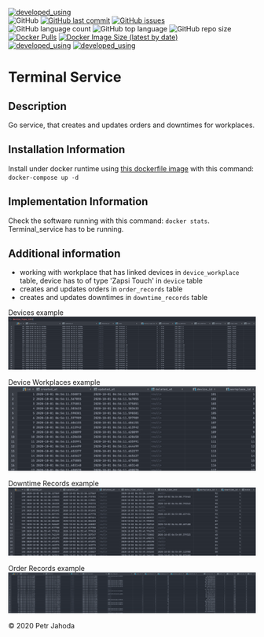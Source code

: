 [![developed_using](https://img.shields.io/badge/developed%20using-Jetbrains%20Goland-lightgrey)](https://www.jetbrains.com/go/)
<br/>
![GitHub](https://img.shields.io/github/license/petrjahoda/terminal_service)
[![GitHub last commit](https://img.shields.io/github/last-commit/petrjahoda/terminal_service)](https://github.com/petrjahoda/terminal_service/commits/master)
[![GitHub issues](https://img.shields.io/github/issues/petrjahoda/terminal_service)](https://github.com/petrjahoda/terminal_service/issues)
<br/>
![GitHub language count](https://img.shields.io/github/languages/count/petrjahoda/terminal_service)
![GitHub top language](https://img.shields.io/github/languages/top/petrjahoda/terminal_service)
![GitHub repo size](https://img.shields.io/github/repo-size/petrjahoda/terminal_service)
<br/>
[![Docker Pulls](https://img.shields.io/docker/pulls/petrjahoda/terminal_service)](https://hub.docker.com/r/petrjahoda/terminal_service)
[![Docker Image Size (latest by date)](https://img.shields.io/docker/image-size/petrjahoda/terminal_service?sort=date)](https://hub.docker.com/r/petrjahoda/terminal_service/tags)
<br/>
[![developed_using](https://img.shields.io/badge/database-PostgreSQL-red)](https://www.postgresql.org) [![developed_using](https://img.shields.io/badge/runtime-Docker-red)](https://www.docker.com)

# Terminal Service
## Description
Go service, that creates and updates orders and downtimes for workplaces.

## Installation Information
Install under docker runtime using [this dockerfile image](https://github.com/petrjahoda/system/tree/master/latest) with this command: ```docker-compose up -d```

## Implementation Information
Check the software running with this command: ```docker stats```. <br/>
Terminal_service has to be running.

## Additional information
* working with workplace that has linked devices in  ```device_workplace``` table, device has to of type 'Zapsi Touch' in ```device``` table
* creates and updates orders in ```order_records``` table
* creates and updates downtimes in ```downtime_records``` table


Devices example
![Devices](devices.png)

Device Workplaces example
![DeviceWorkplaces](device_workplaces.png)

Downtime Records example
![DowntimeRecords](downtimes.png)

Order Records example
![OrderRecords](orders.png)


© 2020 Petr Jahoda

